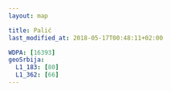 ```yaml
---
layout: map

title: Palić
last_modified_at: 2018-05-17T00:48:11+02:00

WDPA: [16393]
geoSrbija:
  L1_183: [80]
  L1_362: [66]
---
```

